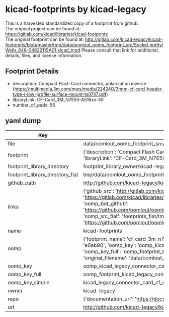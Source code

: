 # kicad-footprints by kicad-legacy  
This is a harvested standardized copy of a footprint from github.  
The original project can be found at:  
https://gitlab.com/kicad/libraries/kicad-footprints  
The original footprint can be found at:
http://gitlab.com/kicad-legacy/kicad-footprints/blob/master/tmp/data/oomlout_oomp_footprint_src/Socket.pretty/Wells_648-0482211SA01.kicad_mod
Please consult that link for additional, details, files, and license information.  
## Footprint Details
* description: Compact Flash Card connector, polarization inverse (https://multimedia.3m.com/mws/media/22424O/3mtm-cf-card-header-type-i-low-profile-surface-mount-ts0747.pdf)  
* libraryLink: CF-Card_3M_N7E50-A516xx-30  
* number_of_pads: 56  
## yaml dump  
| Key | Value |  
| --- | --- |  
| file | data/oomlout_oomp_footprint_src/kicad-footprints/Connector_Card.pretty/CF-Card_3M_N7E50-A516xx-30.kicad_mod |  
| footprint | {'description': 'Compact Flash Card connector, polarization inverse (https://multimedia.3m.com/mws/media/22424O/3mtm-cf-card-header-type-i-low-profile-surface-mount-ts0747.pdf)', 'libraryLink': 'CF-Card_3M_N7E50-A516xx-30', 'number_of_pads': 56} |  
| footprint_library_directory | footprint_library_owner/kicad-legacy_kicad-footprints |  
| footprint_library_directory_flat | tmp/data/oomlout_oomp_footprint_src/footprints_flat/kicad_legacy_connector_card_cf_card_3m_n7e50_a516xx_30/working |  
| github_path | http://github.com/kicad-legacy/kicad-footprints/blob/master/tmp/data/oomlout_oomp_footprint_src/Connector_Card.pretty/CF-Card_3M_N7E50-A516xx-30.kicad_mod |  
| links | {'github_src': 'http://gitlab.com/kicad-legacy/kicad-footprints/blob/master/tmp/data/oomlout_oomp_footprint_src/Socket.pretty/Wells_648-0482211SA01.kicad_mod', 'github_src_repo': 'https://gitlab.com/kicad/libraries/kicad-footprints', 'oomp_bot': 'tmp/data/oomlout_oomp_footprint_src/footprints/kicad_legacy_connector_card_cf_card_3m_n7e50_a516xx_30/working', 'oomp_bot_github': 'https://github.com/oomlout/oomlout_oomp_footprint_bot/tree/main/tmp/data/oomlout_oomp_footprint_src/footprints/kicad_legacy_connector_card_cf_card_3m_n7e50_a516xx_30/working', 'oomp_src_flat': 'footprints_flat/tmp/data/oomlout_oomp_footprint_src/footprints_flat/kicad_legacy_connector_card_cf_card_3m_n7e50_a516xx_30/working', 'oomp_src_flat_github': 'https://github.com/oomlout/oomlout_oomp_footprint_src/tree/main/tmp/data/oomlout_oomp_footprint_src/footprints_flat/kicad_legacy_connector_card_cf_card_3m_n7e50_a516xx_30/working'} |  
| name | kicad-footprints |  
| oomp | {'footprint_name': 'cf_card_3m_n7e50_a516xx_30', 'library_name': 'connector_card', 'md5': 'e0ab90d98eb667503c9e2dffe7ae0f4f', 'md5_10': 'e0ab90d98e', 'md5_5': 'e0ab9', 'md5_6': 'e0ab90', 'oomp_key': 'oomp_kicad_legacy_connector_card_cf_card_3m_n7e50_a516xx_30', 'oomp_key_extra': 'oomp_footprint_kicad_legacy_connector_card_cf_card_3m_n7e50_a516xx_30', 'oomp_key_full': 'oomp_footprint_kicad_legacy_connector_card_cf_card_3m_n7e50_a516xx_30_e0ab90', 'oomp_key_simple': 'kicad_legacy_connector_card_cf_card_3m_n7e50_a516xx_30', 'original_filename': 'data/oomlout_oomp_footprint_src/kicad-footprints/Connector_Card.pretty/CF-Card_3M_N7E50-A516xx-30.kicad_mod', 'owner_name': 'kicad_legacy'} |  
| oomp_key | oomp_kicad_legacy_connector_card_cf_card_3m_n7e50_a516xx_30 |  
| oomp_key_full | oomp_footprint_kicad_legacy_connector_card_cf_card_3m_n7e50_a516xx_30 |  
| oomp_key_simple | kicad_legacy_connector_card_cf_card_3m_n7e50_a516xx_30 |  
| owner | kicad-legacy |  
| repo | {'documentation_url': 'https://docs.github.com/rest/repos/repos#get-a-repository', 'message': 'Not Found'} |  
| url | http://github.com/kicad-legacy/kicad-footprints |  

